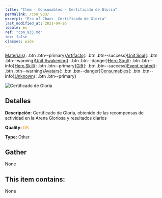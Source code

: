 ```yaml
---
title: "Item - Consumables - Certificado de Gloria"
permalink: /con_933/
excerpt: "Era of Chaos  Certificado de Gloria"
last_modified_at: 2021-04-26
locale: es
ref: "con_933.md"
toc: false
classes: wide
---
```

 [Materials](/ItemsES/){: .btn .btn--primary}[Artifacts](/ItemsES/Artifacts/){: .btn .btn--success}[Unit Soul](/ItemsES/UnitSoul/){: .btn .btn--warning}[Unit Awakening](/ItemsES/UnitAwakening/){: .btn .btn--danger}[Hero Soul](/ItemsES/HeroSoul/){: .btn .btn--info}[Hero Skill](/ItemsES/HeroSkill/){: .btn .btn--primary}[Gift](/ItemsES/Gift/){: .btn .btn--success}[Event related](/ItemsES/Events/){: .btn .btn--warning}[Avatars](/ItemsES/Avatars/){: .btn .btn--danger}[Consumables](/ItemsES/Consumables/){: .btn .btn--info}[Unknown](/ItemsES/Unknown/){: .btn .btn--primary}

 ![Certificado de Gloria](/images/t/i_40021.png)

## Detalles
 **Descripción:** Certificado de Gloria, obtenido de las recompensas de actividad en la Arena Gloriosa y resultados diarios

 **Quality:** <span style="color: #FF8C00">OK</span>

 **Type:** Other

## Gather

  None

## This item contains:

  None

